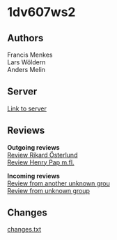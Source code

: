 # 1dv607ws2

## Authors
Francis Menkes  
Lars Wöldern  
Anders Melin

## Server
[Link to server](http://1dv607.baclu.cl/)

## Reviews
**Outgoing reviews**  
[Review Rikard Österlund](./reviewRikardOsterlund.pdf)  
[Review Henry Pap m.fl.](./reviewHenryPapMfl.pdf)

**Incoming reviews**  
[Review from another unknown grou](./incomingPeer1.pdf)  
[Review from unknown group](./Peer_review_lw222ii.pdf)  

## Changes

[changes.txt](./changes.txt)
